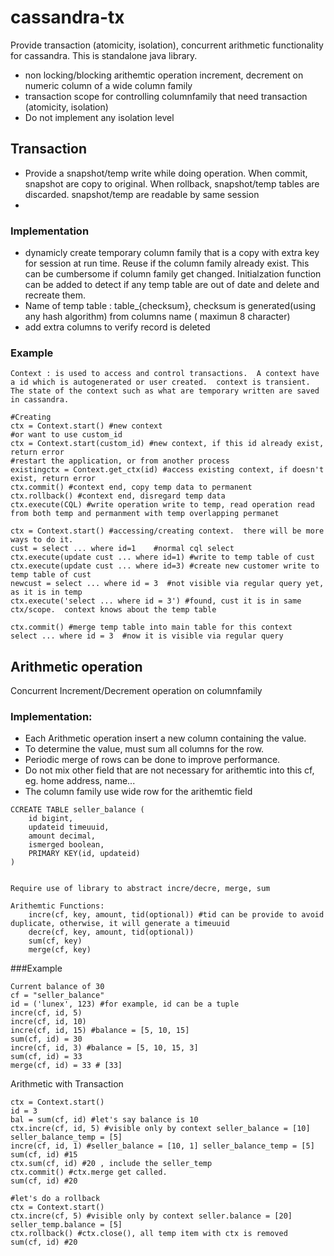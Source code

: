 cassandra-tx
============

Provide transaction (atomicity, isolation), concurrent arithmetic functionality for cassandra.  This is standalone java library.
* non locking/blocking arithemtic operation increment, decrement on numeric column of a wide column family
* transaction scope for controlling columnfamily that need transaction (atomicity, isolation)
* Do not implement any isolation level


## Transaction
* Provide a snapshot/temp write while doing operation.  When commit, snapshot are copy to original.  When rollback, snapshot/temp tables are discarded.  snapshot/temp are readable by same session
* 

### Implementation
* dynamicly create temporary column family that is a copy with extra key for session at run time.  Reuse if the column family already exist.  This can be cumbersome if column family get changed.  Initialzation function can be added to detect if any temp table are out of date and delete and recreate them.
* Name of temp table : table_{checksum}, checksum is generated(using any hash algorithm) from columns name ( maximun 8 character)
* add extra columns to verify record is deleted


### Example
```
Context : is used to access and control transactions.  A context have a id which is autogenerated or user created.  context is transient.  The state of the context such as what are temporary written are saved in cassandra.

#Creating
ctx = Context.start() #new context	
#or want to use custom_id
ctx = Context.start(custom_id) #new context, if this id already exist, return error
#restart the application, or from another process
existingctx = Context.get_ctx(id) #access existing context, if doesn't exist, return error 	
ctx.commit() #context end, copy temp data to permanent
ctx.rollback() #context end, disregard temp data
ctx.execute(CQL) #write operation write to temp, read operation read from both temp and permanment with temp overlapping permanet
```

```
ctx = Context.start() #accessing/creating context.  there will be more ways to do it.
cust = select ... where id=1	#normal cql select
ctx.execute(update cust ... where id=1) #write to temp table of cust
ctx.execute(update cust ... where id=3) #create new customer write to temp table of cust
newcust = select ... where id = 3  #not visible via regular query yet, as it is in temp
ctx.execute('select ... where id = 3') #found, cust it is in same ctx/scope.  context knows about the temp table

ctx.commit() #merge temp table into main table for this context
select ... where id = 3  #now it is visible via regular query
```


## Arithmetic operation
Concurrent Increment/Decrement operation on columnfamily

### Implementation:
* Each Arithmetic operation insert a new column containing the value.
* To determine the value, must sum all columns for the row.
* Periodic merge of rows can be done to improve performance.
* Do not mix other field that are not necessary for arithemtic into this cf, eg. home address, name...
* The column family use wide row for the arithemtic field 
```
CCREATE TABLE seller_balance (
	id bigint,
	updateid timeuuid,
	amount decimal,
	ismerged boolean,
	PRIMARY KEY(id, updateid)
)


Require use of library to abstract incre/decre, merge, sum

Arithemtic Functions:
	incre(cf, key, amount, tid(optional)) #tid can be provide to avoid duplicate, otherwise, it will generate a timeuuid
	decre(cf, key, amount, tid(optional))
	sum(cf, key)
	merge(cf, key)
```

###Example
```
Current balance of 30 			
cf = "seller_balance"
id = ('lunex', 123) #for example, id can be a tuple
incre(cf, id, 5)
incre(cf, id, 10)			
incre(cf, id, 15) #balance = [5, 10, 15]			
sum(cf, id) = 30
incre(cf, id, 3) #balance = [5, 10, 15, 3]	
sum(cf, id) = 33
merge(cf, id) = 33 # [33]

```
Arithmetic with Transaction
```
ctx = Context.start()
id = 3
bal = sum(cf, id) #let's say balance is 10
ctx.incre(cf, id, 5) #visible only by context seller_balance = [10] seller_balance_temp = [5]
incre(cf, id, 1) #seller_balance = [10, 1] seller_balance_temp = [5]
sum(cf, id) #15
ctx.sum(cf, id) #20 , include the seller_temp
ctx.commit() #ctx.merge get called.
sum(cf, id) #20

#let's do a rollback
ctx = Context.start()
ctx.incre(cf, 5) #visible only by context seller.balance = [20] seller_temp.balance = [5]
ctx.rollback() #ctx.close(), all temp item with ctx is removed
sum(cf, id) #20
```



